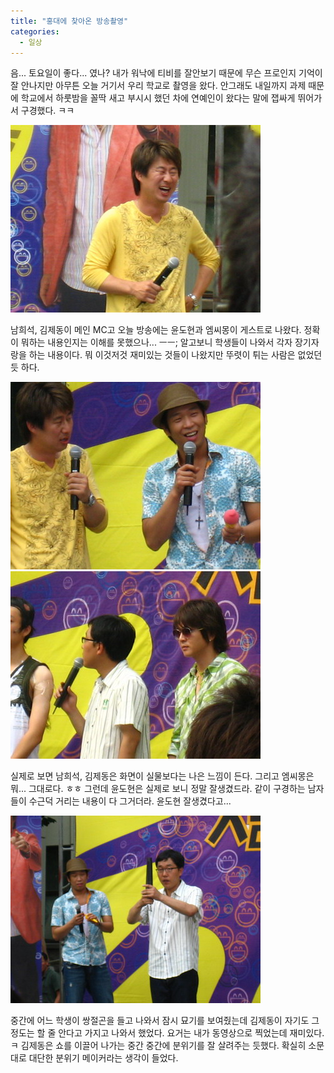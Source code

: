 ```yaml
---
title: "홍대에 찾아온 방송촬영"
categories:
  - 일상
---
```


음... 토요일이 좋다... 였나? 내가 워낙에 티비를 잘안보기 때문에 무슨 프로인지 기억이 잘 안나지만 아무튼 오늘 거기서 우리 학교로 촬영을 왔다. 안그래도 내일까지 과제 때문에 학교에서 하룻밤을 꼴딱 새고 부시시 했던 차에 연예인이 왔다는 말에 잽싸게 뛰어가서 구경했다. ㅋㅋ  

![](/assets/images/posts/2005/06/ek200000000089.jpg)

남희석, 김제동이 메인 MC고 오늘 방송에는 윤도현과 엠씨몽이 게스트로 나왔다. 정확이 뭐하는 내용인지는 이해를 못했으나... ㅡㅡ; 알고보니 학생들이 나와서 각자 장기자랑을 하는 내용이다. 뭐 이것저것 재미있는 것들이 나왔지만 뚜렷이 튀는 사람은 없었던 듯 하다.  

![](/assets/images/posts/2005/06/fk200000000086.jpg)
![](/assets/images/posts/2005/06/fk200000000085.jpg)

실제로 보면 남희석, 김제동은 화면이 실물보다는 나은 느낌이 든다. 그리고 엠씨몽은 뭐... 그대로다. ㅎㅎ 그런데 윤도현은 실제로 보니 정말 잘생겼드라. 같이 구경하는 남자들이 수근덕 거리는 내용이 다 그거더라. 윤도현 잘생겼다고...  

![](/assets/images/posts/2005/06/ek200000000090.jpg)

중간에 어느 학생이 쌍절곤을 들고 나와서 잠시 묘기를 보여줬는데 김제동이 자기도 그정도는 할 줄 안다고 가지고 나와서 했었다. 요거는 내가 동영상으로 찍었는데 재미있다. ㅋ 김제동은 쇼를 이끌어 나가는 중간 중간에 분위기를 잘 살려주는 듯했다. 확실히 소문대로 대단한 분위기 메이커라는 생각이 들었다.
